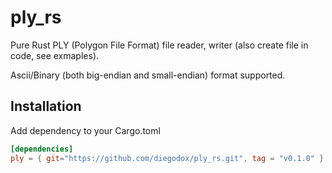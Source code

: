 # ply_rs

Pure Rust PLY (Polygon File Format) file reader, writer (also create file in code, see exmaples).

Ascii/Binary (both big-endian and small-endian) format supported.

## Installation

Add dependency to your Cargo.toml

```toml
[dependencies]
ply = { git="https://github.com/diegodox/ply_rs.git", tag = "v0.1.0" }
```

